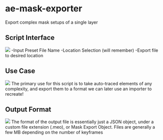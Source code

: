 # ae-mask-exporter
 Export complex mask setups of a single layer

## Script Interface
<img src="https://i.imgur.com/FH8fCN3.png" />
-Input Preset File Name
-Location Selection (will remember)
-Export file to desired location

## Use Case
<img src="https://i.imgur.com/7djXIlB.png" />
The primary use for this script is to take auto-traced elements of any complexity, and export them to a format we can later use an importer to recreate! 

## Output Format
<img src="https://i.imgur.com/DKT4iG0.png" />
The format of the output file is essentially just a JSON object, under a custom file extension (.meo), or Mask Export Object. Files are generally a few MB depending on the number of keyframes